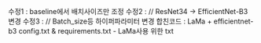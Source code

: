 수정1 : baseline에서 배치사이즈만 조정
수정2 : // ResNet34 -> EfficientNet-B3 변경
수정3 : // Batch_size등 하이퍼파라미터 변경
합친코드 : LaMa + efficientnet-b3
config.txt & requirements.txt - LaMa사용 위한 txt
